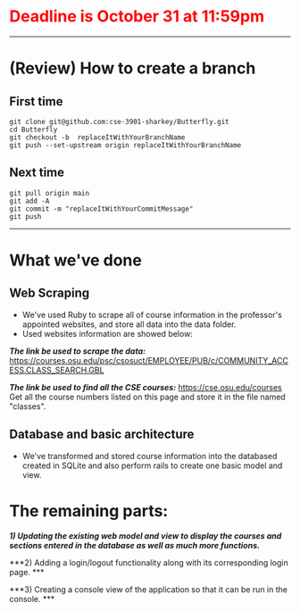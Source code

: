 # <font color=red>Deadline is October 31 at 11:59pm</font>
---

# (Review) How to create a branch
## First time
```
git clone git@github.com:cse-3901-sharkey/Butterfly.git
cd Butterfly
git checkout -b  replaceItWithYourBranchName
git push --set-upstream origin replaceItWithYourBranchName
```
## Next time
```
git pull origin main
git add -A
git commit -m "replaceItWithYourCommitMessage"
git push 
```
---

# What we've done
## Web Scraping
+ We've used Ruby to scrape all of course information in the professor's appointed websites, and store all data into the data folder. 
+ Used websites information are showed below:

***The link be used to scrape the data:***
https://courses.osu.edu/psc/csosuct/EMPLOYEE/PUB/c/COMMUNITY_ACCESS.CLASS_SEARCH.GBL

***The link be used to find all the CSE courses:***
https://cse.osu.edu/courses  
Get all the course numbers listed on this page and store it in the file named "classes".

## Database and basic architecture
+ We've transformed and stored course information into the databased created in SQLite and also perform rails to create one basic model and view.

# The remaining parts:
***1) Updating the existing web model and view to display the courses and sections entered in the database as well as much more functions.***

***2) Adding a login/logout functionality along with its corresponding login page. ***

***3) Creating a console view of the application so that it can be run in the console. ***
